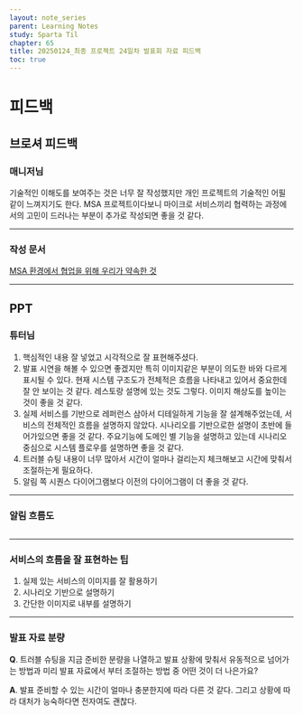 ```yaml
---
layout: note_series
parent: Learning Notes
study: Sparta Til
chapter: 65
title: 20250124_최종 프로젝트 24일차 발표회 자료 피드백
toc: true
---
```


# 피드백
## 브로셔 피드백
### 매니저님
기술적인 이해도를 보여주는 것은 너무 잘 작성했지만 개인 프로젝트의 기술적인 어필 같이 느껴지기도 한다. 
MSA 프로젝트이다보니 마이크로 서비스끼리 협력하는 과정에서의 고민이 드러나는 부분이 추가로 작성되면 좋을 것 같다.

---

### 작성 문서
[MSA 환경에서 협업을 위해 우리가 약속한 것](https://www.notion.so/MSA-185133b141d680ddaf39e27e1fa1b8de?pvs=4)

---

## PPT
### 튜터님
1. 핵심적인 내용 잘 넣었고 시각적으로 잘 표현해주셨다.
2. 발표 시연을 해볼 수 있으면 좋겠지만 특히 이미지같은 부분이 의도한 바와 다르게 표시될 수 있다. 현재 시스템 구조도가 전체적은 흐름을 나타내고 있어서 중요한데 잘 안 보이는 것 같다. 레스토랑 설명에 있는 것도 그렇다. 이미지 해상도를 높이는 것이 좋을 것 같다.
3. 실제 서비스를 기반으로 레퍼런스 삼아서 디테일하게 기능을 잘 설계해주었는데, 서비스의 전체적인 흐름을 설명하지 않았다. 시나리오를 기반으로한 설명이 초반에 들어가있으면 좋을 것 같다. 주요기능에 도메인 별 기능을 설명하고 있는데 시나리오 중심으로 시스템 플로우를 설명하면 좋을 것 같다.
4. 트러블 슈팅 내용이 너무 많아서 시간이 얼마나 걸리는지 체크해보고 시간에 맞춰서 조절하는게 필요하다.
5. 알림 쪽 시퀀스 다이어그램보다 이전의 다이어그램이 더 좋을 것 같다.

---

### 알림 흐름도

<img class="cdn-img" id="250124-알림-흐름도.png">


---

### 서비스의 흐름을 잘 표현하는 팁
1. 실제 있는 서비스의 이미지를 잘 활용하기
2. 시나리오 기반으로 설명하기
3. 간단한 이미지로 내부를 설명하기

---

### 발표 자료 분량
**Q**. 트러블 슈팅을 지금 준비한 분량을 나열하고 발표 상황에 맞춰서 유동적으로 넘어가는 방법과 미리 발표 자료에서 부터 조절하는 방법 중 어떤 것이 더 나은가요?

**A**. 발표 준비할 수 있는 시간이 얼마나 충분한지에 따라 다른 것 같다. 그리고 상황에 따라 대처가 능숙하다면 전자여도 괜찮다.